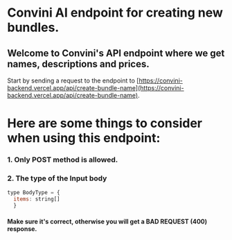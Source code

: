 # Convini AI endpoint for creating new bundles.

## Welcome to Convini's API endpoint where we get names, descriptions and prices.

Start by sending a request to the endpoint to [https://convini-backend.vercel.app/api/create-bundle-name](https://convini-backend.vercel.app/api/create-bundle-name).

# Here are some things to consider when using this endpoint:  


### 1. Only POST method is allowed.  


### 2. The type of the Input body
```javascript
type BodyType = {
  items: string[]
  }
```
#### Make sure it's correct, otherwise you will get a BAD REQUEST (400) response.

